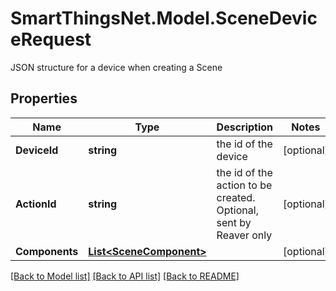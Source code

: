 # SmartThingsNet.Model.SceneDeviceRequest
JSON structure for a device when creating a Scene
## Properties

Name | Type | Description | Notes
------------ | ------------- | ------------- | -------------
**DeviceId** | **string** | the id of the device | [optional] 
**ActionId** | **string** | the id of the action to be created. Optional, sent by Reaver only | [optional] 
**Components** | [**List&lt;SceneComponent&gt;**](SceneComponent.md) |  | [optional] 

[[Back to Model list]](../README.md#documentation-for-models) [[Back to API list]](../README.md#documentation-for-api-endpoints) [[Back to README]](../README.md)

